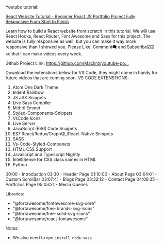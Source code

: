 Youtube tutorial:

[React Website Tutorial - Beginner React JS Portfolio Project Fully Responsive From Start to Finish](https://www.youtube.com/watch?v=ajgxZ5hBSHQ&ab_channel=MacLinzUniversalChannelMacLinzUniversalChannel)

Learn how to build a React website from scratch in this tutorial. We will use React Hooks, React Router, Font Awesome and Sass for this project. The website is fully responsive as well, but you can make it way more responsive than I showed you.
Please Like, Comment🗨 and Subscribe☑️☑️ so that I can make videos every week.

Github Project Link: https://github.com/Maclinz/youtube-po...​

Download the extenstions below for VS Code, they might come in handy for future videos that are coming soon.
VS CODE EXTENSTIONS:

1. Atom One Dark Theme
2. Indent Rainbow
3. JS JSX Snippets
4. Live Sass Compiler
5. Mithril Emmet
6. Styled-Components-Snippets
7. VsCode Icons
8. Live Server
9. JavaScript (ES6) Code Snippets
10. ES7 React/Redux/GraphQL/React-Native Snippets
11. SASS
12. Vs-Code-Styled-Componets
13. HTML CSS Support
14. Javascript and Typescript Nightly
15. IntelliSense for CSS class names in HTML
16. Python

00:00​ - Introduction
03:30​ - Header Page
01:10:00​ - About Page
03:04:01​ - Custom ScrollBar
03:07:41​ - Blogs Page
03:32:12​ - Contact Page
04:06:25​ - Portfolios Page
05:06:21​ - Media Queries

Libraries:

- "@fortawesome/fontawesome-svg-core"
- "@fortawesome/free-brands-svg-icons"
- "@fortawesome/free-solid-svg-icons"
- "@fortawesome/react-fontawesome"

Notes:

- We also need to `npm install node-sass`
